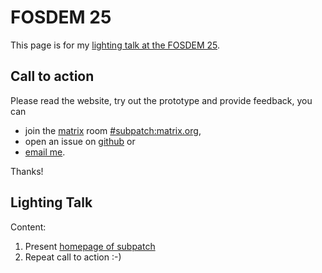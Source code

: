# FOSDEM 25

This page is for my
[lighting talk at the FOSDEM 25](https://fosdem.org/2025/schedule/event/fosdem-2025-6461-subpatch-fearless-multi-repository-management-stay-relaxed/).

## Call to action

Please read the website, try out the prototype and provide feedback, you can

* join the [matrix](https://matrix.org/) room
  [#subpatch:matrix.org](https://matrix.to/#/#subpatch:matrix.org),
* open an issue on [github](https://github.com/lengfeld/subpatch/issues) or
* [email me](mailto:stefan+subpatch@lengfeld.xyz).

Thanks!


## Lighting Talk

Content:

1. Present [homepage of subpatch](/)
2. Repeat call to action :-)
